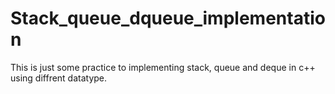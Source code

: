 # Stack_queue_dqueue_implementation
This is just some practice to implementing stack, queue and deque in c++ using diffrent datatype.

